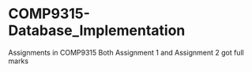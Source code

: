 # COMP9315-Database_Implementation
Assignments in COMP9315
Both Assignment 1 and Assignment 2 got full marks

